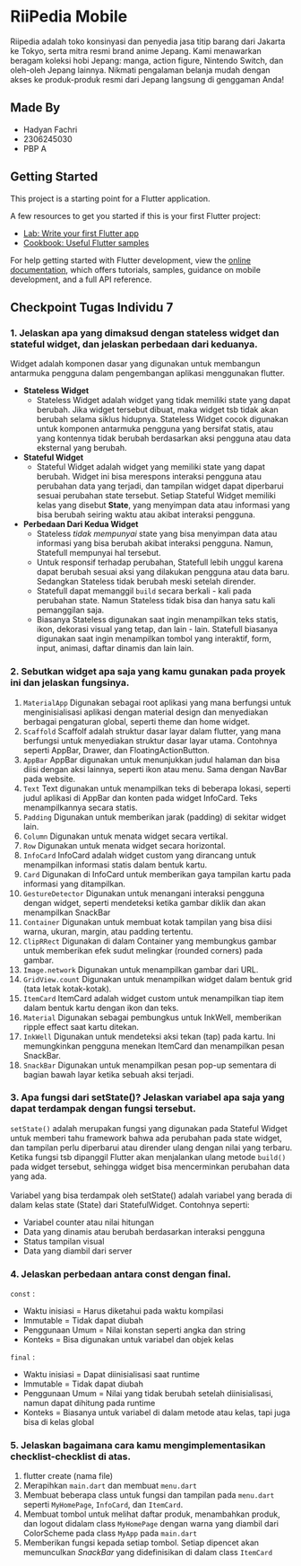 # RiiPedia Mobile
Riipedia adalah toko konsinyasi dan penyedia jasa titip barang dari Jakarta ke Tokyo, serta mitra resmi brand anime Jepang. Kami menawarkan beragam koleksi hobi Jepang: manga, action figure, Nintendo Switch, dan oleh-oleh Jepang lainnya. Nikmati pengalaman belanja mudah dengan akses ke produk-produk resmi dari Jepang langsung di genggaman Anda!

## Made By
- Hadyan Fachri
- 2306245030
- PBP A

## Getting Started

This project is a starting point for a Flutter application.

A few resources to get you started if this is your first Flutter project:

- [Lab: Write your first Flutter app](https://docs.flutter.dev/get-started/codelab)
- [Cookbook: Useful Flutter samples](https://docs.flutter.dev/cookbook)

For help getting started with Flutter development, view the
[online documentation](https://docs.flutter.dev/), which offers tutorials,
samples, guidance on mobile development, and a full API reference.

## Checkpoint Tugas Individu 7
### 1. Jelaskan apa yang dimaksud dengan stateless widget dan stateful widget, dan jelaskan perbedaan dari keduanya.
Widget adalah komponen dasar yang digunakan untuk membangun antarmuka pengguna dalam pengembangan aplikasi menggunakan flutter.
- **Stateless Widget**
    - Stateless Widget adalah widget yang tidak memiliki state yang dapat berubah. Jika widget tersebut dibuat, maka widget tsb tidak akan berubah selama siklus hidupnya. Stateless Widget cocok digunakan untuk komponen antarmuka pengguna yang bersifat statis, atau yang kontennya tidak berubah berdasarkan aksi pengguna atau data eksternal yang berubah.
- **Stateful Widget**
    - Stateful Widget adalah widget yang memiliki state yang dapat berubah. Widget ini bisa merespons interaksi pengguna atau perubahan data yang terjadi, dan tampilan widget dapat diperbarui sesuai perubahan state tersebut. Setiap Stateful Widget memiliki kelas yang disebut **State**, yang menyimpan data atau informasi yang bisa berubah seiring waktu atau akibat interaksi pengguna.
- **Perbedaan Dari Kedua Widget**
    - Stateless *tidak mempunyai* state yang bisa menyimpan data atau informasi yang bisa berubah akibat interaksi pengguna. Namun, Statefull mempunyai hal tersebut.
    - Untuk responsif terhadap perubahan, Statefull lebih unggul karena dapat berubah sesuai aksi yang dilakukan pengguna atau data baru. Sedangkan Stateless tidak berubah meski setelah dirender.
    - Statefull dapat memanggil `build` secara berkali - kali pada perubahan state. Namun Stateless tidak bisa dan hanya satu kali pemanggilan saja.
    - Biasanya Stateless digunakan saat ingin menampilkan teks statis, ikon, dekorasi visual yang tetap, dan lain - lain. Statefull biasanya digunakan saat ingin menampilkan tombol yang interaktif, form, input, animasi, daftar dinamis dan lain lain.
### 2. Sebutkan widget apa saja yang kamu gunakan pada proyek ini dan jelaskan fungsinya.
1. `MaterialApp`
Digunakan sebagai root aplikasi yang mana berfungsi untuk menginisialisasi aplikasi dengan material design dan menyediakan berbagai pengaturan global, seperti theme dan home widget.
2. `Scaffold`
Scaffolf adalah struktur dasar layar dalam flutter, yang mana berfungsi untuk menyediakan struktur dasar layar utama. Contohnya seperti AppBar, Drawer, dan FloatingActionButton.
3. `AppBar`
AppBar digunakan untuk menunjukkan judul halaman dan bisa diisi dengan aksi lainnya, seperti ikon atau menu. Sama dengan NavBar pada website.
4. `Text`
Text digunakan untuk menampilkan teks di beberapa lokasi, seperti judul aplikasi di AppBar dan konten pada widget InfoCard. Teks menampilkannya secara statis.
5. `Padding`
Digunakan untuk memberikan jarak (padding) di sekitar widget lain.
6. `Column`
Digunakan untuk menata widget secara vertikal.
7. `Row`
Digunakan untuk menata widget secara horizontal.
8. `InfoCard`
InfoCard adalah widget custom yang dirancang untuk menampilkan informasi statis dalam bentuk kartu.
9. `Card`
Digunakan di InfoCard untuk memberikan gaya tampilan kartu pada informasi yang ditampilkan.
10. `GestureDetector`
Digunakan untuk menangani interaksi pengguna dengan widget, seperti mendeteksi ketika gambar diklik dan akan menampilkan SnackBar
11. `Container`
Digunakan untuk membuat kotak tampilan yang bisa diisi warna, ukuran, margin, atau padding tertentu.
12. `ClipRRect`
Digunakan di dalam Container yang membungkus gambar untuk memberikan efek sudut melingkar (rounded corners) pada gambar.
13. `Image.network`
Digunakan untuk menampilkan gambar dari URL.
14. `GridView.count`
Digunakan untuk menampilkan widget dalam bentuk grid (tata letak kotak-kotak).
15. `ItemCard`
ItemCard adalah widget custom untuk menampilkan tiap item dalam bentuk kartu dengan ikon dan teks.
16. `Material`
Digunakan sebagai pembungkus untuk InkWell, memberikan ripple effect saat kartu ditekan.
17. `InkWell`
Digunakan untuk mendeteksi aksi tekan (tap) pada kartu. Ini memungkinkan pengguna menekan ItemCard dan menampilkan pesan SnackBar.
18. `SnackBar`
Digunakan untuk menampilkan pesan pop-up sementara di bagian bawah layar ketika sebuah aksi terjadi.

### 3. Apa fungsi dari setState()? Jelaskan variabel apa saja yang dapat terdampak dengan fungsi tersebut.
`setState()` adalah merupakan fungsi yang digunakan pada Stateful Widget untuk memberi tahu framework bahwa ada perubahan pada state widget, dan tampilan perlu diperbarui atau dirender ulang dengan nilai yang terbaru. Ketika fungsi tsb dipanggil Flutter akan menjalankan ulang metode `build()` pada widget tersebut, sehingga widget bisa mencerminkan perubahan data yang ada.\
\
Variabel yang bisa terdampak oleh setState() adalah variabel yang berada di dalam kelas state (State<T>) dari StatefulWidget. Contohnya seperti:
- Variabel counter atau nilai hitungan
- Data yang dinamis atau berubah berdasarkan interaksi pengguna
- Status tampilan visual
- Data yang diambil dari server

### 4. Jelaskan perbedaan antara const dengan final.
`const` :
- Waktu inisiasi = Harus diketahui pada waktu kompilasi
- Immutable = Tidak dapat diubah
- Penggunaan Umum = Nilai konstan seperti angka dan string
- Konteks = Bisa digunakan untuk variabel dan objek kelas

`final` :
- Waktu inisiasi = Dapat diinisialisasi saat runtime
- Immutable = Tidak dapat diubah
- Penggunaan Umum = Nilai yang tidak berubah setelah diinisialisasi, namun dapat dihitung pada runtime
- Konteks = Biasanya untuk variabel di dalam metode atau kelas, tapi juga bisa di kelas global

### 5. Jelaskan bagaimana cara kamu mengimplementasikan checklist-checklist di atas.
1. flutter create (nama file)
2. Merapihkan `main.dart` dan membuat `menu.dart`
3. Membuat beberapa class untuk fungsi dan tampilan pada `menu.dart` seperti `MyHomePage`, `InfoCard`, dan `ItemCard`.
4. Membuat tombol untuk melihat daftar produk, menambahkan produk, dan logout didalam class `MyHomePage` dengan warna yang diambil dari ColorScheme pada class `MyApp` pada `main.dart`
5. Memberikan fungsi kepada setiap tombol. Setiap dipencet akan memunculkan *SnackBar* yang didefinisikan di dalam class `ItemCard`